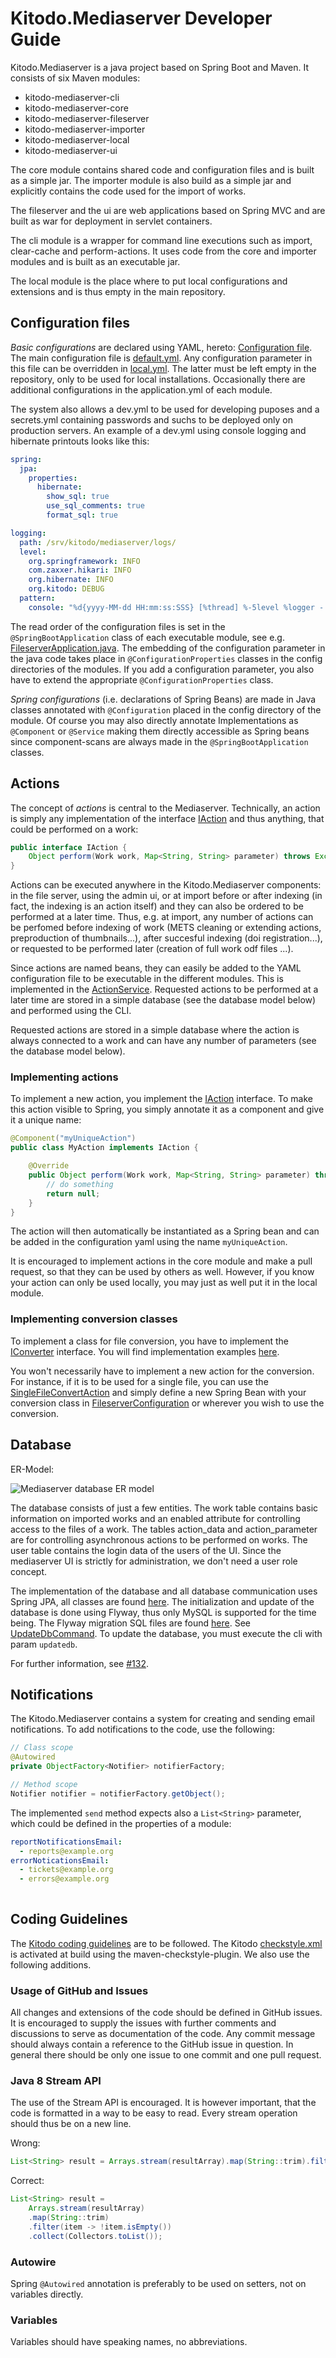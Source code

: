 # Kitodo.Mediaserver Developer Guide

Kitodo.Mediaserver is a java project based on Spring Boot and Maven. It consists of six Maven modules:
* kitodo-mediaserver-cli
* kitodo-mediaserver-core
* kitodo-mediaserver-fileserver
* kitodo-mediaserver-importer
* kitodo-mediaserver-local
* kitodo-mediaserver-ui

The core module contains shared code and configuration files and is built as a simple jar. The importer module is also build as a simple jar and explicitly contains the code used for the import of works.

The fileserver and the ui are web applications based on Spring MVC and are built as war for deployment in servlet containers.

The cli module is a wrapper for command line executions such as import, clear-cache and perform-actions. It uses code from the core and importer modules and is built as an executable jar.

The local module is the place where to put local configurations and extensions and is thus empty in the main repository.

## Configuration files

*Basic configurations* are declared using YAML, hereto: [Configuration file](Configuration-file.md). The main configuration file is [default.yml](../kitodo-mediaserver-core/src/main/resources/config/default.yml). Any configuration parameter in this file can be overridden in [local.yml](../kitodo-mediaserver-local/src/main/resources/config/local.yml). The latter must be left empty in the repository, only to be used for local installations. Occasionally there are additional configurations in the application.yml of each module.

The system also allows a dev.yml to be used for developing puposes and a secrets.yml containing passwords and suchs to be deployed only on production servers. An example of a dev.yml using console logging and hibernate printouts looks like this:
```yml
spring:
  jpa:
    properties:
      hibernate:
        show_sql: true
        use_sql_comments: true
        format_sql: true

logging:
  path: /srv/kitodo/mediaserver/logs/
  level:
    org.springframework: INFO
    com.zaxxer.hikari: INFO
    org.hibernate: INFO
    org.kitodo: DEBUG
  pattern:
    console: "%d{yyyy-MM-dd HH:mm:ss:SSS} [%thread] %-5level %logger - %msg%n"
```

The read order of the configuration files is set in the `@SpringBootApplication` class of each executable module, see e.g. [FileserverApplication.java](../kitodo-mediaserver-fileserver/src/main/java/org/kitodo/mediaserver/fileserver/FileserverApplication.java). The embedding of the configuration parameter in the java code takes place in `@ConfigurationProperties` classes in the config directories of the modules. If you add a configuration parameter, you also have to extend the appropriate `@ConfigurationProperties` class.

*Spring configurations* (i.e. declarations of Spring Beans) are made in Java classes annotated with `@Configuration` placed in the config directory of the module. Of course you may also directly annotate Implementations as `@Component` or `@Service` making them directly accessible as Spring beans since component-scans are always made in the `@SpringBootApplication` classes.

## Actions

The concept of *actions* is central to the Mediaserver. Technically, an action is simply any implementation of the interface [IAction](../kitodo-mediaserver-core/src/main/java/org/kitodo/mediaserver/core/api/IAction.java) and thus anything, that could be performed on a work:

```java
public interface IAction {
    Object perform(Work work, Map<String, String> parameter) throws Exception;
}
```

Actions can be executed anywhere in the Kitodo.Mediaserver components: in the file server, using the admin ui, or at import before or after indexing (in fact, the indexing is an action itself) and they can also be ordered to be performed at a later time. Thus, e.g. at import, any number of actions can be perfomed before indexing of work (METS cleaning or extending actions, preproduction of thumbnails...), after succesful indexing (doi registration...), or requested to be performed later (creation of full work odf files ...).

Since actions are named beans, they can easily be added to the YAML configuration file to be executable in the different modules. This is implemented in the [ActionService](../kitodo-mediaserver-core/src/main/java/org/kitodo/mediaserver/core/services/ActionService.java). Requested actions to be performed at a later time are stored in a simple database (see the database model below) and performed using the CLI.

Requested actions are stored in a simple database where the action is always connected to a work and can have any number of parameters (see the database model below).

### Implementing actions

To implement a new action, you implement the [IAction](../kitodo-mediaserver-core/src/main/java/org/kitodo/mediaserver/core/api/IAction.java) interface. To make this action visible to Spring, you simply annotate it as a component and give it a unique name:

```java
@Component("myUniqueAction")
public class MyAction implements IAction {

    @Override
    public Object perform(Work work, Map<String, String> parameter) throws Exception {
        // do something
        return null;
    }
}
```

The action will then automatically be instantiated as a Spring bean and can be added in the configuration yaml using the name `myUniqueAction`.

It is encouraged to implement actions in the core module and make a pull request, so that they can be used by others as well. However, if you know your action can only be used locally, you may just as well put it in the local module.


### Implementing conversion classes

To implement a class for file conversion, you have to implement the [IConverter](../kitodo-mediaserver-core/src/main/java/org/kitodo/mediaserver/core/api/IConverter.java) interface. You will find implementation examples [here](../kitodo-mediaserver-core/src/main/java/org/kitodo/mediaserver/core/conversion).

You won't necessarily have to implement a new action for the conversion. For instance, if it is to be used for a single file, you can use the [SingleFileConvertAction](../kitodo-mediaserver-core/src/main/java/org/kitodo/mediaserver/core/actions/SingleFileConvertAction.java) and simply define a new Spring Bean with your conversion class in [FileserverConfiguration](../kitodo-mediaserver-fileserver/src/main/java/org/kitodo/mediaserver/fileserver/config/FileserverConfiguration.java) or wherever you wish to use the conversion.

## Database

ER-Model:

![Mediaserver database ER model](images/mediaserver_er-model.png)

The database consists of just a few entities. The work table contains basic information on imported works and an enabled attribute for controlling access to the files of a work. The tables action_data and action_parameter are for controlling asynchronous actions to be performed on works. The user table contains the login data of the users of the UI. Since the mediaserver UI is strictly for administration, we don't need a user role concept.

The implementation of the database and all database communication uses Spring JPA, all classes are found [here](../kitodo-mediaserver-core/src/main/java/org/kitodo/mediaserver/core/db).
The initialization and update of the database is done using Flyway, thus only MySQL is supported for the time being. The Flyway migration SQL files are found [here](../kitodo-mediaserver-core/src/main/resources/db/migration/mysql). See [UpdateDbCommand](../kitodo-mediaserver-cli/src/main/java/org/kitodo/mediaserver/cli/commands/UpdateDbCommand.java). To update the database, you must execute the cli with param `updatedb`.

For further information, see [#132](https://github.com/tuub/kitodo-mediaserver/issues/132).

## Notifications

The Kitodo.Mediaserver contains a system for creating and sending email notifications. To add notifications to the code, use the following:

```java
// Class scope
@Autowired
private ObjectFactory<Notifier> notifierFactory;

// Method scope
Notifier notifier = notifierFactory.getObject();
```

The implemented `send` method expects also a `List<String>` parameter, which 
could be defined in the properties of a module:

```yaml
reportNotificationsEmail:
  - reports@example.org
errorNoticationsEmail:
  - tickets@example.org
  - errors@example.org
  
```

## Coding Guidelines
The [Kitodo coding guidelines](http://www.kitodo.org/fileadmin/groups/kitodo/Dokumente/Kitodo_Developer_Guidelines_2017-06.pdf) are to be followed. The Kitodo [checkstyle.xml](../checkstyle.xml) is activated at build using the maven-checkstyle-plugin.
We also use the following additions.

### Usage of GitHub and Issues
All changes and extensions of the code should be defined in GitHub issues. It is encouraged to supply the issues with further comments and discussions to serve as documentation of the code. Any commit message should always contain a reference to the GitHub issue in question. In general there should be only one issue to one commit and one pull request.

### Java 8 Stream API
The use of the Stream API is encouraged. It is however important, that the code is formatted in a way to be easy to read. Every stream operation should thus be on a new line.

Wrong:
```java
List<String> result = Arrays.stream(resultArray).map(String::trim).filter(item -> !item.isEmpty()).collect(Collectors.toList());
```

Correct:
```java
List<String> result = 
    Arrays.stream(resultArray)
    .map(String::trim)
    .filter(item -> !item.isEmpty())
    .collect(Collectors.toList());
```

### Autowire
Spring `@Autowired` annotation is preferably to be used on setters, not on variables directly.

### Variables
Variables should have speaking names, no abbreviations.
